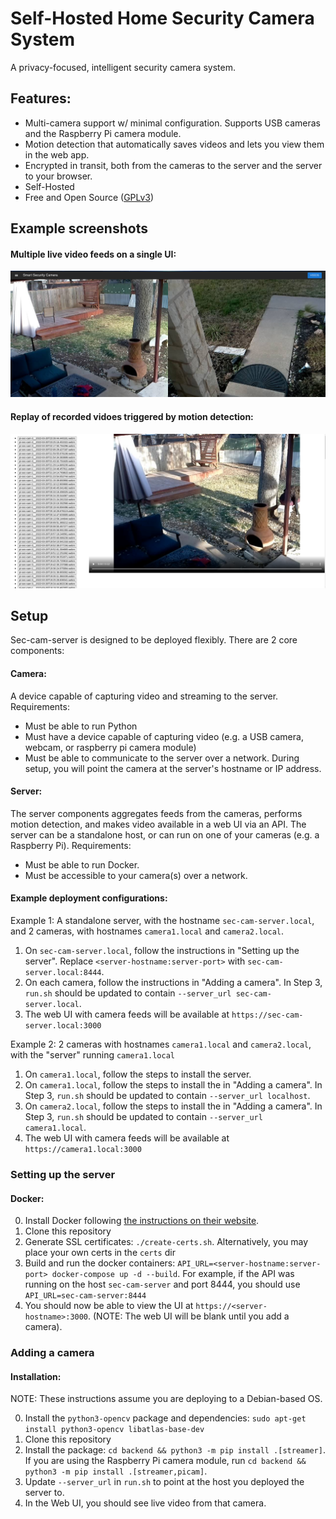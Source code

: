 # Self-Hosted Home Security Camera System

A privacy-focused, intelligent security camera system.

## Features:
- Multi-camera support w/ minimal configuration. Supports USB cameras and the Raspberry Pi camera module.
- Motion detection that automatically saves videos and lets you view them in the web app.
- Encrypted in transit, both from the cameras to the server and the server to your browser.
- Self-Hosted
- Free and Open Source ([GPLv3](LICENSE))

## Example screenshots

#### Multiple live video feeds on a single UI:
![](docs/Live_Video_Example.png)

#### Replay of recorded vidoes triggered by motion detection:
![](docs/Replay_Example.png)

## Setup

Sec-cam-server is designed to be deployed flexibly. There are 2 core components:
#### Camera: 
A device capable of capturing video and streaming to the server. Requirements:
- Must be able to run Python
- Must have a device capable of capturing video (e.g. a USB camera, webcam, or raspberry pi camera module)
- Must be able to communicate to the server over a network. During setup, you will point the camera at the server's
hostname or IP address.

#### Server: 
The server components aggregates feeds from the cameras, performs motion detection, and makes video available in a web
UI via an API. The server can be a standalone host, or can run on one of your cameras (e.g. a Raspberry Pi). Requirements:
- Must be able to run Docker.
- Must be accessible to your camera(s) over a network.

#### Example deployment configurations:

Example 1: A standalone server, with the hostname `sec-cam-server.local`, and 2 cameras, with hostnames `camera1.local` and 
`camera2.local`.
1. On `sec-cam-server.local`, follow the instructions in "Setting up the server". Replace `<server-hostname:server-port>` with 
`sec-cam-server.local:8444`.
2. On each camera, follow the instructions in "Adding a camera". In Step 3, `run.sh` should be updated to contain 
`--server_url sec-cam-server.local`.
3. The web UI with camera feeds will be available at `https://sec-cam-server.local:3000`

Example 2: 2 cameras  with hostnames `camera1.local` and `camera2.local`, with the "server" running `camera1.local`
1. On `camera1.local`, follow the steps to install the server.
2. On `camera1.local`, follow the steps to install the in "Adding a camera". In Step 3, `run.sh` should be updated to contain 
`--server_url localhost`.
3. On `camera2.local`, follow the steps to install the in "Adding a camera". In Step 3, `run.sh` should be updated to contain 
`--server_url camera1.local`.
4. The web UI with camera feeds will be available at `https://camera1.local:3000`

### Setting up the server

#### Docker:
0. Install Docker following [the instructions on their website](https://docs.docker.com/engine/install/ubuntu/).
1. Clone this repository
2. Generate SSL certificates: `./create-certs.sh`. Alternatively, you may place your own certs in the `certs` dir
3. Build and run the docker containers: `API_URL=<server-hostname:server-port> docker-compose up -d --build`. 
For example, if the API was running on the host `sec-cam-server` and port 8444, you should use `API_URL=sec-cam-server:8444`
4. You should now be able to view the UI at `https://<server-hostname>:3000`. (NOTE: The web UI will be blank until you add a camera).

### Adding a camera

#### Installation:

NOTE: These instructions assume you are deploying to a Debian-based OS.

0. Install the `python3-opencv` package and dependencies: `sudo apt-get install python3-opencv libatlas-base-dev`
1. Clone this repository
2. Install the package: `cd backend && python3 -m pip install .[streamer]`. If you are using the Raspberry Pi camera
module, run `cd backend && python3 -m pip install .[streamer,picam]`.
3. Update `--server_url` in `run.sh` to point at the host you deployed the server to.
4. In the Web UI, you should see live video from that camera.

